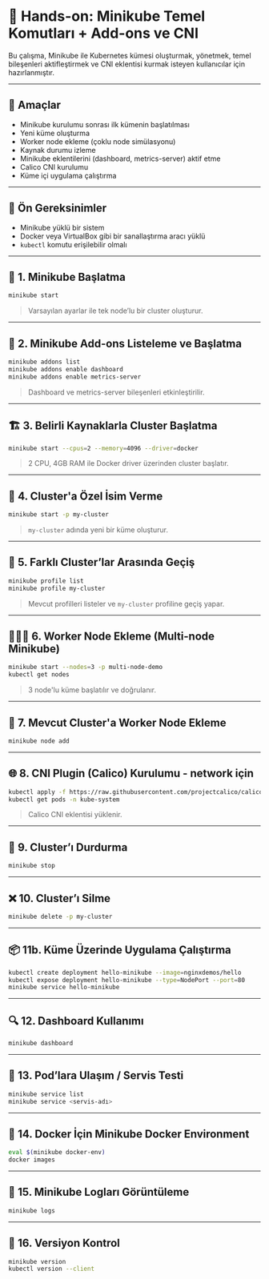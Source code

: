 # 🧪 Hands-on: Minikube Temel Komutları + Add-ons ve CNI

Bu çalışma, Minikube ile Kubernetes kümesi oluşturmak, yönetmek, temel bileşenleri aktifleştirmek ve CNI eklentisi kurmak isteyen kullanıcılar için hazırlanmıştır.

---

## 🎯 Amaçlar

- Minikube kurulumu sonrası ilk kümenin başlatılması  
- Yeni küme oluşturma  
- Worker node ekleme (çoklu node simülasyonu)  
- Kaynak durumu izleme  
- Minikube eklentilerini (dashboard, metrics-server) aktif etme  
- Calico CNI kurulumu  
- Küme içi uygulama çalıştırma

---

## 📌 Ön Gereksinimler

- Minikube yüklü bir sistem  
- Docker veya VirtualBox gibi bir sanallaştırma aracı yüklü  
- `kubectl` komutu erişilebilir olmalı

---

## 🚀 1. Minikube Başlatma

```bash
minikube start
```

> Varsayılan ayarlar ile tek node’lu bir cluster oluşturur.

---

## 🧩 2. Minikube Add-ons Listeleme ve Başlatma

```bash
minikube addons list
minikube addons enable dashboard
minikube addons enable metrics-server
```

> Dashboard ve metrics-server bileşenleri etkinleştirilir.

---

## 🏗️ 3. Belirli Kaynaklarla Cluster Başlatma

```bash
minikube start --cpus=2 --memory=4096 --driver=docker
```

> 2 CPU, 4GB RAM ile Docker driver üzerinden cluster başlatır.

---

## 📛 4. Cluster'a Özel İsim Verme

```bash
minikube start -p my-cluster
```

> `my-cluster` adında yeni bir küme oluşturur.

---

## 🔁 5. Farklı Cluster’lar Arasında Geçiş

```bash
minikube profile list
minikube profile my-cluster
```

> Mevcut profilleri listeler ve `my-cluster` profiline geçiş yapar.

---

## 🧑‍🤝‍🧑 6. Worker Node Ekleme (Multi-node Minikube)

```bash
minikube start --nodes=3 -p multi-node-demo
kubectl get nodes
```

> 3 node'lu küme başlatılır ve doğrulanır.

---

## 🔧 7. Mevcut Cluster'a Worker Node Ekleme

```bash
minikube node add
```

---

## 🌐 8. CNI Plugin (Calico) Kurulumu - network için

```bash
kubectl apply -f https://raw.githubusercontent.com/projectcalico/calico/v3.27.0/manifests/calico.yaml
kubectl get pods -n kube-system
```

> Calico CNI eklentisi yüklenir.

---

## 🛑 9. Cluster’ı Durdurma

```bash
minikube stop
```

---

## ❌ 10. Cluster’ı Silme

```bash
minikube delete -p my-cluster
```

---


## 📦 11b. Küme Üzerinde Uygulama Çalıştırma

```bash
kubectl create deployment hello-minikube --image=nginxdemos/hello
kubectl expose deployment hello-minikube --type=NodePort --port=80
minikube service hello-minikube
```

---

## 🔍 12. Dashboard Kullanımı

```bash
minikube dashboard
```

---

## 🔁 13. Pod’lara Ulaşım / Servis Testi

```bash
minikube service list
minikube service <servis-adı>
```

---

## 🐳 14. Docker İçin Minikube Docker Environment

```bash
eval $(minikube docker-env)
docker images
```

---

## 📂 15. Minikube Logları Görüntüleme

```bash
minikube logs
```

---

## 🔧 16. Versiyon Kontrol

```bash
minikube version
kubectl version --client
```
